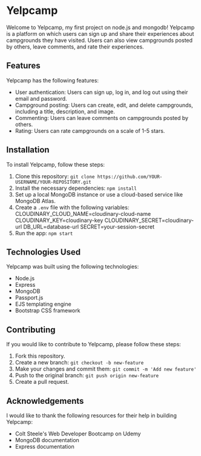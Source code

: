 # Yelpcamp

Welcome to Yelpcamp, my first project on node.js and mongodb! Yelpcamp is a platform on which users can sign up and share their experiences about campgrounds they have visited. Users can also view campgrounds posted by others, leave comments, and rate their experiences.

## Features

Yelpcamp has the following features:

- User authentication: Users can sign up, log in, and log out using their email and password.
- Campground posting: Users can create, edit, and delete campgrounds, including a title, description, and image.
- Commenting: Users can leave comments on campgrounds posted by others.
- Rating: Users can rate campgrounds on a scale of 1-5 stars.

## Installation

To install Yelpcamp, follow these steps:

1. Clone this repository: `git clone https://github.com/YOUR-USERNAME/YOUR-REPOSITORY.git`
2. Install the necessary dependencies: `npm install`
3. Set up a local MongoDB instance or use a cloud-based service like MongoDB Atlas.
4. Create a `.env` file with the following variables:
  CLOUDINARY_CLOUD_NAME=cloudinary-cloud-name
  CLOUDINARY_KEY=cloudinary-key
  CLOUDINARY_SECRET=cloudinary-url
  DB_URL=database-url
  SECRET=your-session-secret
5. Run the app: `npm start`

## Technologies Used

Yelpcamp was built using the following technologies:

- Node.js
- Express
- MongoDB
- Passport.js
- EJS templating engine
- Bootstrap CSS framework

## Contributing

If you would like to contribute to Yelpcamp, please follow these steps:

1. Fork this repository.
2. Create a new branch: `git checkout -b new-feature`
3. Make your changes and commit them: `git commit -m 'Add new feature'`
4. Push to the original branch: `git push origin new-feature`
5. Create a pull request.

## Acknowledgements

I would like to thank the following resources for their help in building Yelpcamp:

- Colt Steele's Web Developer Bootcamp on Udemy
- MongoDB documentation
- Express documentation

